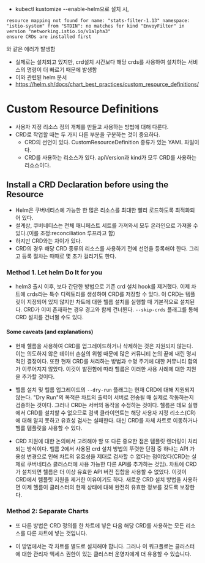 - kubectl kustomize --enable-helm으로 설치 시,
```
resource mapping not found for name: "stats-filter-1.13" namespace: "istio-system" from "STDIN": no matches for kind "EnvoyFilter" in version "networking.istio.io/v1alpha3"
ensure CRDs are installed first
```
와 같은 에러가 발생함
- 실제로는 설치되고 있지만, crd설치 시간보다 해당 crds를 사용하여 설치하는 서비스의 명령이 더 빠르기 때문에 발생함
- 이와 관련된 helm 문서
- https://helm.sh/docs/chart_best_practices/custom_resource_definitions/

# Custom Resource Definitions
- 사용자 지정 리소스 정의 개체를 만들고 사용하는 방법에 대해 다룬다.
- CRD로 작업할 때는 두 가지 다른 부분을 구분하는 것이 중요하다.
    - CRD의 선언이 있다. CustomResourceDefinition 종류가 있는 YAML 파일이다.
    - CRD를 사용하는 리소스가 있다. apiVersion과 kind가 모두 CRD를 사용하는 리소스이다.

## Install a CRD Declaration before using the Resource
- Helm은 쿠버네티스에 가능한 한 많은 리소스를 최대한 빨리 로드하도록 최적화되어 있다.
- 설계상, 쿠버네티스는 전체 매니페스트 세트를 가져와서 모두 온라인으로 가져올 수 있다.(이를 조정:reconciliation 루프라고 함)
- 하지만 CRD와는 차이가 있다.
- CRD의 경우 해당 CRD 종류의 리소스를 사용하기 전에 선언을 등록해야 한다. 그리고 등록 절차는 때때로 몇 초가 걸리기도 한다.

### Method 1. Let helm Do It for you
- helm3 출시 이후, 보다 간단한 방법으로 기존 crd 설치 hook를 제거했다. 이제 차트에 crds라는 특수 디렉토리를 생성하여 CRD를 저장할 수 있다. 이 CRD는 템플릿이 지정되어 있지 않지만 차트에 대한 헬름 설치를 실행할 때 기본적으로 설치된다. CRD가 이미 존재하는 경우 경고와 함께 건너뛴다. `--skip-crds` 플래그를 통해 CRD 설치를 건너뛸 수도 있다.

#### Some caveats (and explanations)

- 현재 헬름을 사용하여 CRD를 업그레이드하거나 삭제하는 것은 지원되지 않는다. 이는 의도하지 않은 데이터 손실의 위험 때문에 많은 커뮤니티 논의 끝에 내린 명시적인 결정이다. 또한 현재 CRD를 처리하는 방법과 수명 주기에 대한 커뮤니티 합의가 이루어지지 않았다. 이것이 발전함에 따라 헬름은 이러한 사용 사례에 대한 지원을 추가할 것이다.

- 헬름 설치 및 헬름 업그레이드의 `--dry-run` 플래그는 현재 CRD에 대해 지원되지 않는다. "Dry Run"의 목적은 차트의 출력이 서버로 전송될 때 실제로 작동하는지 검증하는 것이다. 그러나 CRD는 서버의 동작을 수정하는 것이다. 헬름은 데모 실행에서 CRD를 설치할 수 없으므로 검색 클라이언트는 해당 사용자 지정 리소스(CR)에 대해 알지 못하고 유효성 검사는 실패한다. 대신 CRD를 자체 차트로 이동하거나 헬름 템플릿을 사용할 수 있다.

- CRD 지원에 대한 논의에서 고려해야 할 또 다른 중요한 점은 템플릿 렌더링이 처리되는 방식이다. 헬름 2에서 사용된 crd 설치 방법의 뚜렷한 단점 중 하나는 API 가용성 변경으로 인해 차트의 유효성을 제대로 검사할 수 없다는 점이었다(CRD는 실제로 쿠버네티스 클러스터에 사용 가능한 다른 API를 추가하는 것임). 차트에 CRD가 설치되면 헬름은 더 이상 유효한 API 버전 집합을 사용할 수 없었다. 이것이 CRD에서 템플릿 지원을 제거한 이유이기도 하다. 새로운 CRD 설치 방법을 사용하면 이제 헬름이 클러스터의 현재 상태에 대해 완전히 유효한 정보를 갖도록 보장한다.

### Method 2: Separate Charts

- 또 다른 방법은 CRD 정의를 한 차트에 넣은 다음 해당 CRD를 사용하는 모든 리소스를 다른 차트에 넣는 것입니다.

- 이 방법에서는 각 차트를 별도로 설치해야 합니다. 그러나 이 워크플로는 클러스터에 대한 관리자 액세스 권한이 있는 클러스터 운영자에게 더 유용할 수 있습니다.

